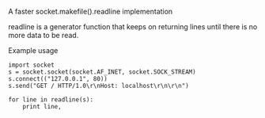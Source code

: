 A faster socket.makefile().readline implementation

readline is a generator function that keeps on returning lines until there
is no more data to be read.

Example usage
```
import socket
s = socket.socket(socket.AF_INET, socket.SOCK_STREAM)
s.connect(("127.0.0.1", 80))
s.send("GET / HTTP/1.0\r\nHost: localhost\r\n\r\n")

for line in readline(s):
	print line,
```
